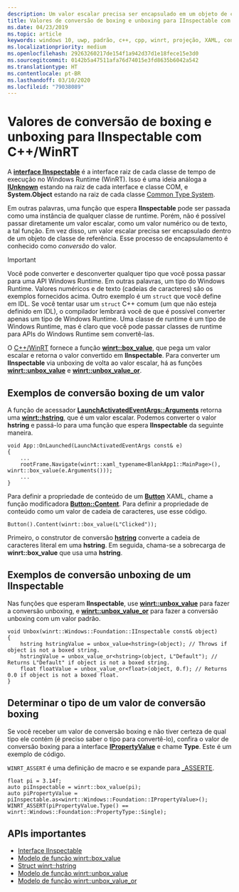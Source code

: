 ```yaml
---
description: Um valor escalar precisa ser encapsulado em um objeto de classe de referência antes de ser passado para uma função que espera **IInspectable**. Esse processo de encapsulamento é conhecido como *conversão* do valor.
title: Valores de conversão de boxing e unboxing para IInspectable com C++/WinRT
ms.date: 04/23/2019
ms.topic: article
keywords: windows 10, uwp, padrão, c++, cpp, winrt, projeção, XAML, controle, conversão, boxing, escalar, valor
ms.localizationpriority: medium
ms.openlocfilehash: 29263260217de154f1a942d37d1e18fece15e3d0
ms.sourcegitcommit: 0142b5a47511afa76d74015e3fd8635b6042a542
ms.translationtype: HT
ms.contentlocale: pt-BR
ms.lasthandoff: 03/10/2020
ms.locfileid: "79038089"
---
```

# <a name="boxing-and-unboxing-scalar-values-to-iinspectable-with-cwinrt"></a>Valores de conversão de boxing e unboxing para IInspectable com C++/WinRT
 
A [**interface IInspectable**](/windows/desktop/api/inspectable/nn-inspectable-iinspectable) é a interface raiz de cada classe de tempo de execução no Windows Runtime (WinRT). Isso é uma ideia análoga a [**IUnknown**](https://docs.microsoft.com/windows/desktop/api/unknwn/nn-unknwn-iunknown) estando na raiz de cada interface e classe COM, e **System.Object** estando na raiz de cada classe [Common Type System](https://docs.microsoft.com/dotnet/standard/base-types/common-type-system).

Em outras palavras, uma função que espera **IInspectable** pode ser passada como uma instância de qualquer classe de runtime. Porém, não é possível passar diretamente um valor escalar, como um valor numérico ou de texto, a tal função. Em vez disso, um valor escalar precisa ser encapsulado dentro de um objeto de classe de referência. Esse processo de encapsulamento é conhecido como *conversão* do valor.

> [!IMPORTANT]
> Você pode converter e desconverter qualquer tipo que você possa passar para uma API Windows Runtime. Em outras palavras, um tipo do Windows Runtime. Valores numéricos e de texto (cadeias de caracteres) são os exemplos fornecidos acima. Outro exemplo é um `struct` que você define em IDL. Se você tentar usar um `struct` C++ comum (um que não esteja definido em IDL), o compilador lembrará você de que é possível converter apenas um tipo de Windows Runtime. Uma classe de runtime é um tipo de Windows Runtime, mas é claro que você pode passar classes de runtime para APIs do Windows Runtime sem convertê-las.

O [C++/WinRT](/windows/uwp/cpp-and-winrt-apis/intro-to-using-cpp-with-winrt) fornece a função [**winrt::box_value**](/uwp/cpp-ref-for-winrt/box-value), que pega um valor escalar e retorna o valor convertido em **IInspectable**. Para converter um **IInspectable** via unboxing de volta ao valor escalar, há as funções [**winrt::unbox_value**](/uwp/cpp-ref-for-winrt/unbox-value) e [**winrt::unbox_value_or**](/uwp/cpp-ref-for-winrt/unbox-value-or).

## <a name="examples-of-boxing-a-value"></a>Exemplos de conversão boxing de um valor
A função de acessador [**LaunchActivatedEventArgs::Arguments**](/uwp/api/windows.applicationmodel.activation.launchactivatedeventargs.Arguments) retorna uma [**winrt::hstring**](/uwp/cpp-ref-for-winrt/hstring), que é um valor escalar. Podemos converter o valor **hstring** e passá-lo para uma função que espera **IInspectable** da seguinte maneira.

```cppwinrt
void App::OnLaunched(LaunchActivatedEventArgs const& e)
{
    ...
    rootFrame.Navigate(winrt::xaml_typename<BlankApp1::MainPage>(), winrt::box_value(e.Arguments()));
    ...
}
```

Para definir a propriedade de conteúdo de um [**Button**](/uwp/api/windows.ui.xaml.controls.button) XAML, chame a função modificadora [**Button::Content**](/uwp/api/windows.ui.xaml.controls.contentcontrol.content?). Para definir a propriedade de conteúdo como um valor de cadeia de caracteres, use esse código.

```cppwinrt
Button().Content(winrt::box_value(L"Clicked"));
```

Primeiro, o construtor de conversão [**hstring**](/uwp/cpp-ref-for-winrt/hstring) converte a cadeia de caracteres literal em uma **hstring**. Em seguida, chama-se a sobrecarga de **winrt::box_value** que usa uma **hstring**.

## <a name="examples-of-unboxing-an-iinspectable"></a>Exemplos de conversão unboxing de um IInspectable
Nas funções que esperam **IInspectable**, use [**winrt::unbox_value**](/uwp/cpp-ref-for-winrt/unbox-value) para fazer a conversão unboxing, e [**winrt::unbox_value_or**](/uwp/cpp-ref-for-winrt/unbox-value-or) para fazer a conversão unboxing com um valor padrão.

```cppwinrt
void Unbox(winrt::Windows::Foundation::IInspectable const& object)
{
    hstring hstringValue = unbox_value<hstring>(object); // Throws if object is not a boxed string.
    hstringValue = unbox_value_or<hstring>(object, L"Default"); // Returns L"Default" if object is not a boxed string.
    float floatValue = unbox_value_or<float>(object, 0.f); // Returns 0.0 if object is not a boxed float.
}
```

## <a name="determine-the-type-of-a-boxed-value"></a>Determinar o tipo de um valor de conversão boxing
Se você receber um valor de conversão boxing e não tiver certeza de qual tipo ele contém (é preciso saber o tipo para convertê-lo), confira o valor de conversão boxing para a interface [**IPropertyValue**](/uwp/api/windows.foundation.ipropertyvalue) e chame **Type**. Este é um exemplo de código.

`WINRT_ASSERT` é uma definição de macro e se expande para [_ASSERTE](/cpp/c-runtime-library/reference/assert-asserte-assert-expr-macros).

```cppwinrt
float pi = 3.14f;
auto piInspectable = winrt::box_value(pi);
auto piPropertyValue = piInspectable.as<winrt::Windows::Foundation::IPropertyValue>();
WINRT_ASSERT(piPropertyValue.Type() == winrt::Windows::Foundation::PropertyType::Single);
```

## <a name="important-apis"></a>APIs importantes
* [Interface IInspectable](/windows/desktop/api/inspectable/nn-inspectable-iinspectable)
* [Modelo de função winrt::box_value](/uwp/cpp-ref-for-winrt/box-value)
* [Struct winrt::hstring](/uwp/cpp-ref-for-winrt/hstring)
* [Modelo de função winrt::unbox_value](/uwp/cpp-ref-for-winrt/unbox-value)
* [Modelo de função winrt::unbox_value_or](/uwp/cpp-ref-for-winrt/unbox-value-or)
